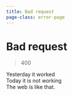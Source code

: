 ```yaml
---
title: Bad request
page-class: error-page
---
```



Bad request
===========

> 400

Yesterday it worked\
Today it is not working\
The web is like that.
